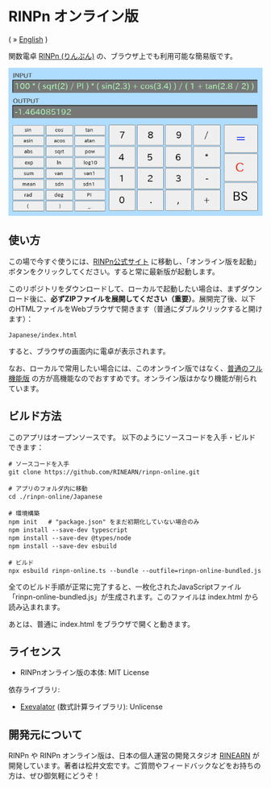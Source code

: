 # RINPn オンライン版

( &raquo; [English](./README.md) )


関数電卓 [RINPn (りんぷん)](https://github.com/RINEARN/rinpn) の、ブラウザ上でも利用可能な簡易版です。

![Screen](./img/screen.png)


## 使い方

この場で今すぐ使うには、[RINPn公式サイト](https://www.rinearn.com/ja-jp/rinpn/) に移動し、「オンライン版を起動」ボタンをクリックしてください。すると常に最新版が起動します。

このリポジトリをダウンロードして、ローカルで起動したい場合は、まずダウンロード後に、**必ずZIPファイルを展開してください（重要）**。展開完了後、以下のHTMLファイルをWebブラウザで開きます（普通にダブルクリックすると開けます）：

    Japanese/index.html

すると、ブラウザの画面内に電卓が表示されます。

なお、ローカルで常用したい場合には、このオンライン版ではなく、[普通のフル機能版](https://github.com/RINEARN/rinpn) の方が高機能なのでおすすめです。オンライン版はかなり機能が削られています。


## ビルド方法

このアプリはオープンソースです。
以下のようにソースコードを入手・ビルドできます：

    # ソースコードを入手
    git clone https://github.com/RINEARN/rinpn-online.git

    # アプリのフォルダ内に移動
    cd ./rinpn-online/Japanese

    # 環境構築
    npm init   # "package.json" をまだ初期化していない場合のみ
    npm install --save-dev typescript
    npm install --save-dev @types/node 
    npm install --save-dev esbuild

    # ビルド
    npx esbuild rinpn-online.ts --bundle --outfile=rinpn-online-bundled.js

全てのビルド手順が正常に完了すると、一枚化されたJavaScriptファイル「rinpn-online-bundled.js」が生成されます。このファイルは index.html から読み込まれます。

あとは、普通に index.html をブラウザで開くと動きます。


## ライセンス

* RINPnオンライン版の本体: MIT License

依存ライブラリ: 

* [Exevalator](https://github.com/RINEARN/exevalator) (数式計算ライブラリ): Unlicense


## 開発元について

RINPn や RINPn オンライン版は、日本の個人運営の開発スタジオ [RINEARN](https://www.rinearn.com/) が開発しています。著者は松井文宏です。ご質問やフィードバックなどをお持ちの方は、ぜひ御気軽にどうぞ！

